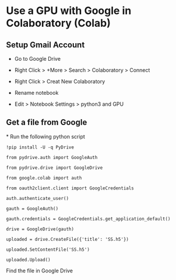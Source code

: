 <h1>Use a GPU with Google in Colaboratory (Colab)</h1>

<h2>Setup Gmail Account</h2>

* Go to Google Drive

* Right Click > +More > Search > Colaboratory > Connect

* Right Click > Creat New Colaboratory

* Rename notebook

* Edit > Notebook Settings > python3 and GPU


<h2>Get a file from Google</h2>
* Run the following python script

`!pip install -U -q PyDrive`

`from pydrive.auth import GoogleAuth`

`from pydrive.drive import GoogleDrive`

`from google.colab import auth`

`from oauth2client.client import GoogleCredentials`

`auth.authenticate_user()`

`gauth = GoogleAuth()`

`gauth.credentials = GoogleCredentials.get_application_default()`

`drive = GoogleDrive(gauth)`

`uploaded = drive.CreateFile({'title': 'SS.h5'})`

`uploaded.SetContentFile('SS.h5')`

`uploaded.Upload()`

Find the file in Google Drive
